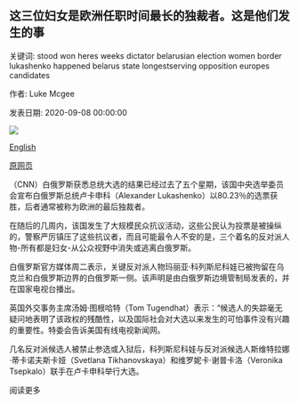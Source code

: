 ## 这三位妇女是欧洲任职时间最长的独裁者。这是他们发生的事

关键词: stood won heres weeks dictator belarusian election women border lukashenko happened belarus state longestserving opposition europes candidates

作者: Luke Mcgee

发表日期: 2020-09-08 00:00:00

![](https://cdn.cnn.com/cnnnext/dam/assets/200908053413-kolesnikova-tikhanovskaya-tsepkalo-split-restricted-super-tease.jpg)

[English](These%20three%20women%20stood%20up%20to%20Europe%27s%20longest-serving%20dictator.%20Here%27s%20what%20happened%20to%20them.md)

[原网页](https://edition.cnn.com/2020/09/08/europe/three-women-who-stood-up-to-lukashenko-belarus-intl/index.html)

（CNN）白俄罗斯获悉总统大选的结果已经过去了五个星期，该国中央选举委员会宣布白俄罗斯总统卢卡申科（Alexander Lukashenko）以80.23％的选票获胜，后者通常被称为欧洲的最后独裁者。

在随后的几周内，该国发生了大规模民众抗议活动，这些公民认为投票是被操纵的，警察严厉镇压了这些抗议者，而且可能最令人不安的是，三个着名的反对派人物-所有都是妇女-从公众视野中消失或逃离白俄罗斯。

白俄罗斯官方媒体周二表示，关键反对派人物玛丽亚·科列斯尼科娃已被拘留在乌克兰和白俄罗斯边界的白俄罗斯一侧。该声明是由白俄罗斯边境管制局发表的，并在国家电视台播出。

英国外交事务主席汤姆·图根哈特（Tom Tugendhat）表示：“候选人的失踪毫无疑问地表明了该政权的残酷性，以及国际社会对大选以来发生的可怕事件没有兴趣的重要性。特委会告诉美国有线电视新闻网。

几名反对派候选人被禁止参选或入狱后，科列斯尼科娃与反对派候选人斯维特拉娜·蒂卡诺夫斯卡娅（Svetlana Tikhanovskaya）和维罗妮卡·谢普卡洛（Veronika Tsepkalo）联手在卢卡申科举行大选。

阅读更多